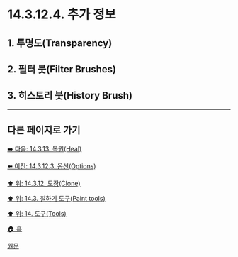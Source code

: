 # 14.3.12.4. 추가 정보

<a id="14-03-12-04-s1"></a>

## 1. 투명도(Transparency)

<a id="14-03-12-04-s2"></a>

## 2. 필터 붓(Filter Brushes)

<a id="14-03-12-04-s3"></a>

## 3. 히스토리 붓(History Brush)

***

## 다른 페이지로 가기

[➡️ 다음: 14.3.13. 복원(Heal)](./14-03-13-heal.md)

[⬅️ 이전: 14.3.12.3. 옵션(Options)](./14-03-12-03-options.md)

[⬆️ 위: 14.3.12. 도장(Clone)](./14-03-12-00-clone.md)

[⬆️ 위: 14.3. 칠하기 도구(Paint tools)](./14-03-00-paint-tools.md)

[⬆️ 위: 14. 도구(Tools)](./14-00-tools.md)

[🏠 홈](./00-home.md)

[원문](https://docs.gimp.org/2.10/ko/gimp-tool-clone.html#idm13735)
